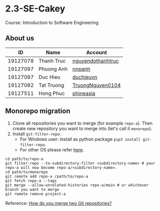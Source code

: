 # 2.3-SE-Cakey
Course: Introduction to Software Engineering

## About us
| ID       | Name       | Account                                                   |
|----------|------------|-----------------------------------------------------------|
| 19127078 | Thanh Truc | [nguyendothanhtruc](https://github.com/nguyendothanhtruc) |
| 19127097 | Phuong Anh | [nnpanh](https://github.com/nnpanh)                       |
| 19127097 | Duc Hieu   | [duchieuvn](https://github.com/duchieuvn)                 |
| 19127082 | Tat Truong | [TruongNguyen0104](https://github.com/TruongNguyen0104)   |
| 19127511 | Hong Phuc  | [phineasla](https://github.com/phineasla)                 |

## Monorepo migration
1. Clone all repositories you want to merge (for example `repo-a`). Then create new repository you want to merge into (let's call it `monorepo`).
1. Install `git-filter-repo`: 
    - For Windows user: install as python package `pip3 install git-filter-repo`.
    - For other OS please refer [here](https://github.com/newren/git-filter-repo/blob/main/INSTALL.md).
```
cd path/to/repo-a
git filter-repo --to-subdirectory-filter <subdirectory-name> # your repo-a will now become repo-a/<subdirectory-name>.
cd path/to/monorepo
git remote add repo-a /path/to/repo-a
git fetch repo-a --tags
git merge --allow-unrelated-histories repo-a/main # or whichever branch you want to merge
git remote remove project-a
```

Reference: [How do you merge two Git repositories?](https://stackoverflow.com/a/10548919/12405558)
